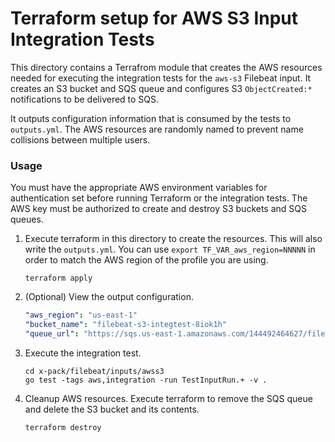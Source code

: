 # Terraform setup for AWS S3 Input Integration Tests

This directory contains a Terrafrom module that creates the AWS resources needed
for executing the integration tests for the `aws-s3` Filebeat input. It creates
an S3 bucket and SQS queue and configures S3 `ObjectCreated:*` notifications to
be delivered to SQS.

It outputs configuration information that is consumed by the tests to
`outputs.yml`. The AWS resources are randomly named to prevent name collisions
between multiple users.

### Usage

You must have the appropriate AWS environment variables for authentication set
before running Terraform or the integration tests. The AWS key must be
authorized to create and destroy S3 buckets and SQS queues.

1. Execute terraform in this directory to create the resources. This will also
write the `outputs.yml`. You can use `export TF_VAR_aws_region=NNNNN` in order
to match the AWS region of the profile you are using.

    `terraform apply`


2. (Optional) View the output configuration.

   ```yaml
   "aws_region": "us-east-1"
   "bucket_name": "filebeat-s3-integtest-8iok1h"
   "queue_url": "https://sqs.us-east-1.amazonaws.com/144492464627/filebeat-s3-integtest-8iok1h"
   ```

4. Execute the integration test.

    ```
    cd x-pack/filebeat/inputs/awss3
    go test -tags aws,integration -run TestInputRun.+ -v .
    ```

5. Cleanup AWS resources. Execute terraform to remove the SQS queue and delete
the S3 bucket and its contents.

    `terraform destroy`


